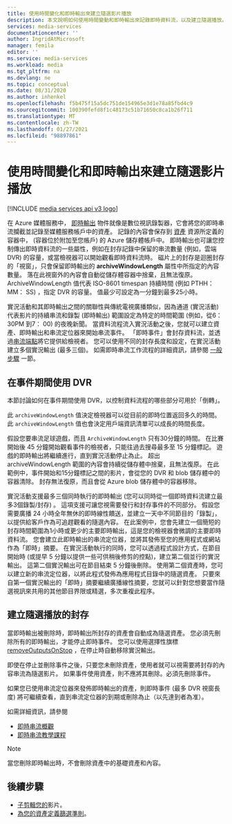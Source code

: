 ```yaml
---
title: 使用時間變化和即時輸出來建立隨選影片播放
description: 本文說明如何使用時間變動和即時輸出來記錄即時資料流，以及建立隨選播放。
services: media-services
documentationcenter: ''
author: IngridAtMicrosoft
manager: femila
editor: ''
ms.service: media-services
ms.workload: media
ms.tgt_pltfrm: na
ms.devlang: ne
ms.topic: conceptual
ms.date: 08/31/2020
ms.author: inhenkel
ms.openlocfilehash: f5b475f15a5dc751de154965e3d1e78a85fbd4c9
ms.sourcegitcommit: 100390fefd8f1c48173c51b71650c8ca1b26f711
ms.translationtype: MT
ms.contentlocale: zh-TW
ms.lasthandoff: 01/27/2021
ms.locfileid: "98897861"
---
```

# <a name="use-time-shifting-and-live-outputs-to-create-on-demand-video-playback"></a>使用時間變化和即時輸出來建立隨選影片播放

[!INCLUDE [media services api v3 logo](./includes/v3-hr.md)]

在 Azure 媒體服務中， [即時輸出](/rest/api/media/liveoutputs) 物件就像是數位視訊錄製器，它會將您的即時串流攔截並記錄至媒體服務帳戶中的資產。 記錄的內容會保存到 [資產](/rest/api/media/assets) 資源所定義的容器中， (容器位於附加至您帳戶) 的 Azure 儲存體帳戶中。 即時輸出也可讓您控制傳出即時資料流的一些屬性，例如在封存記錄中保留的串流數量 (例如，雲端 DVR) 的容量，或當檢視器可以開始觀看即時資料流時。 磁片上的封存是迴圈封存的「視窗」，只會保留即時輸出的 **archiveWindowLength** 屬性中所指定的內容數量。 落在此視窗外的內容會自動從儲存體容器中捨棄，且無法復原。 ArchiveWindowLength 值代表 ISO-8601 timespan 持續時間 (例如 PTHH： MM： SS) ，指定 DVR 的容量。 值最少可設定為一分鐘到最多25小時。

實況活動和其即時輸出之間的關聯性與傳統電視廣播類似，因為通道 (實況活動) 代表影片的持續串流和錄製 (即時輸出) 範圍設定為特定的時間範圍 (例如，從6：30PM 到7： 00) 的夜晚新聞。 當資料流程流入實況活動之後，您就可以建立資產、即時輸出和串流定位器來開始串流事件。 「即時事件」會封存資料流，並透過[串流端點](/rest/api/media/streamingendpoints)將它提供給檢視者。 您可以使用不同的封存長度和設定，在實況活動建立多個實況輸出 (最多三個)。 如需即時串流工作流程的詳細資訊，請參閱 [一般步驟](live-streaming-overview.md#general-steps) 一節。

## <a name="using-a-dvr-during-an-event"></a>在事件期間使用 DVR

本節討論如何在事件期間使用 DVR，以控制資料流程的哪些部分可用於「倒轉」。

此 `archiveWindowLength` 值決定檢視器可以從目前的即時位置返回多久的時間。 此 `archiveWindowLength` 值也會決定用戶端資訊清單可以成長的時間長度。

假設您要串流足球遊戲，而且 `ArchiveWindowLength` 只有30分鐘的時間。 在比賽開始後 45 分鐘開始觀看事件的檢視者，只能往過去搜尋最多至 15 分鐘標記。 遊戲的即時輸出將繼續進行，直到實況活動停止為止。 超出 archiveWindowLength 範圍的內容會持續從儲存體中捨棄，且無法復原。 在此範例中，事件開始和15分鐘標記之間的影片，會從您的 DVR 和 blob 儲存體中的容器清除。 封存無法復原，而且會從 Azure blob 儲存體中的容器移除。

實況活動支援最多三個同時執行的即時輸出 (您可以同時從一個即時資料流建立最多3個錄製/封存) 。 這項支援可讓您視需要發行和封存事件的不同部分。 假設您需要廣播 24 小時全年無休的即時線性饋送，並建立一天中不同節目的「錄製」，以提供給客戶作為可追趕觀看的隨選內容。 在此案例中，您會先建立一個簡短的封存時間範圍為1小時或更少的主要即時輸出，這是您的檢視器會微調的主要即時資料流。 您會建立此即時輸出的串流定位器，並將其發佈至您的應用程式或網站作為「即時」摘要。 在實況活動執行的同時，您可以透過程式設計方式，在節目開始時 (或提早 5 分鐘以提供一些可供稍後修剪的控點)，建立第二個並行的實況輸出。 這第二個實況輸出可在節目結束 5 分鐘後刪除。 使用第二個資產時，您可以建立新的串流定位器，以將此程式發佈為應用程式目錄中的隨選資產。 只要來自第一個實況輸出的「即時」摘要繼續廣播線性摘要，您就可以針對您想要當作隨選視訊來共用的其他節目界限或精選，多次重複此程序。

## <a name="creating-an-archive-for-on-demand-playback"></a>建立隨選播放的封存

當即時輸出被刪除時，即時輸出所封存的資產會自動成為隨選資產。 您必須先刪除所有的即時輸出，才能停止即時事件。 您可以使用選擇性旗標 [removeOutputsOnStop](/rest/api/media/liveevents/stop#request-body) ，在停止時自動移除實況輸出。

即使在停止並刪除事件之後，只要您未刪除資產，使用者就可以視需要將封存的內容串流為隨選影片。 如果事件使用資產，則不應將其刪除。必須先刪除事件。

如果您已使用串流定位器來發佈即時輸出的資產，則即時事件 (最多 DVR 視窗長度) 將可繼續查看，直到串流定位器的到期或刪除為止（以先達到者為准）。

如需詳細資訊，請參閱

- [即時串流概觀](live-streaming-overview.md)
- [即時串流教學課程](stream-live-tutorial-with-api.md)

> [!NOTE]
> 當您刪除即時輸出時，不會刪除資產中的基礎資產和內容。

## <a name="next-steps"></a>後續步驟

* [子剪輯您的](subclip-video-rest-howto.md)影片。
* [為您的資產定義篩選準則](filters-dynamic-manifest-rest-howto.md)。

